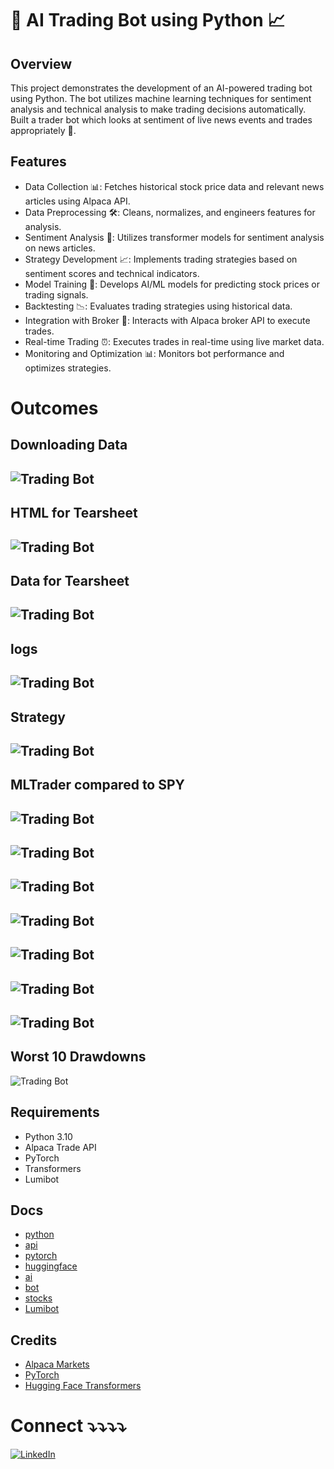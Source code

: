 # 🤖 AI Trading Bot using Python 📈

## Overview
This project demonstrates the development of an AI-powered trading bot using Python. The bot utilizes machine learning techniques for sentiment analysis and technical analysis to make trading decisions automatically.
Built a trader bot which looks at sentiment of live news events and trades appropriately 🦾.

## Features
- Data Collection 📊: Fetches historical stock price data and relevant news articles using Alpaca API.
- Data Preprocessing 🛠️: Cleans, normalizes, and engineers features for analysis.
- Sentiment Analysis 📰: Utilizes transformer models for sentiment analysis on news articles.
- Strategy Development 📈: Implements trading strategies based on sentiment scores and technical indicators.
- Model Training 🧠: Develops AI/ML models for predicting stock prices or trading signals.
- Backtesting 📉: Evaluates trading strategies using historical data.
- Integration with Broker 💼: Interacts with Alpaca broker API to execute trades.
- Real-time Trading ⏰: Executes trades in real-time using live market data.
- Monitoring and Optimization 📊: Monitors bot performance and optimizes strategies.

# Outcomes
## Downloading Data
![Trading Bot](images/download)
-----------------
## HTML for Tearsheet
![Trading Bot](images/html)
-----------------
## Data for Tearsheet
![Trading Bot](images/data)
-----------------
## logs 
![Trading Bot](images/logs)
-----------------
## Strategy
![Trading Bot](images/strategy)
-----------------
## MLTrader compared to SPY
![Trading Bot](images/spy)
-----------------
![Trading Bot](images/img1)
-----------------
![Trading Bot](images/img2)
-----------------
![Trading Bot](images/img3)
-----------------
![Trading Bot](images/img4)
-----------------
![Trading Bot](images/img5)
-----------------
![Trading Bot](images/img6)
-----------------
## Worst 10 Drawdowns
![Trading Bot](images/img7)

## Requirements
- Python 3.10
- Alpaca Trade API
- PyTorch
- Transformers
- Lumibot

## Docs
- [python](https://docs.python.org/3/)
- [api](https://alpaca.markets/)
- [pytorch](https://pytorch.org/docs/stable/index.html)
- [huggingface](https://huggingface.co/)
- [ai](https://cloud.google.com/document-ai)
- [bot](https://docs.python-telegram-bot.org/en/v20.8/)
- [stocks](https://finance.yahoo.com/)
- [Lumibot](https://lumibot.lumiwealth.com/)

## Credits
- [Alpaca Markets](https://alpaca.markets/)
- [PyTorch](https://pytorch.org/)
- [Hugging Face Transformers](https://huggingface.co/transformers/)

# Connect ⤵⤵⤵⤵
[![LinkedIn](https://img.shields.io/badge/LinkedIn-Profile-blue?logo=linkedin)](https://www.linkedin.com/in/rraghulrajkumar/)



